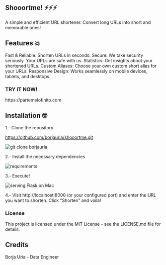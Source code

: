 <h2>Shooortme! ⚡️⚡️⚡️</h2>
A simple and efficient URL shortener.
Convert long URLs into short and memorable ones!

<h2>Features 💥</h2>
Fast & Reliable: Shorten URLs in seconds.
Secure: We take security seriously. Your URLs are safe with us.
Statistics: Get insights about your shortened URLs.
Custom Aliases: Choose your own custom short alias for your URLs.
Responsive Design: Works seamlessly on mobile devices, tablets, and desktops.

<h3>TRY IT NOW!</h3>
https://partemelofinito.com
<br>
<h2>Installation 🤓</h2>
1.- Clone the repository

https://github.com/borjauria/shooortme.git

![git clone borjauria](https://github.com/borjauria/shooortme/assets/45542785/c8b89f8d-1a1b-450b-953f-9ec4f8ba6d01)

2.- Install the necessary dependencies

![requirements](https://github.com/borjauria/shooortme/assets/45542785/da56b37b-db93-47d4-91b6-0fad6517fbdb)

3.- Execute!<p>
![serving Flask on Mac](https://github.com/borjauria/shooortme/assets/45542785/51f84811-ec91-47c4-b166-783b65454907)
<p></p>
4.- Visit http://localhost:8000 (or your configured port) and enter the URL you want to shorten. Click "Shorten" and voila!

<h3>License</h3>
This project is licensed under the MIT License - see the LICENSE.md file for details.

<h2>Credits</h2>
Borja Uría - Data Engineer
